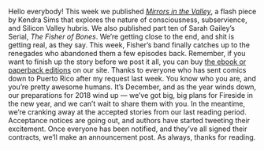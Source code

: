 Hello everybody!
This week we published [_Mirrors in the Valley_](https://firesidefiction.com/mirrors-in-the-valley), a flash piece by Kendra Sims that explores the nature of consciousness, subservience, and Silicon Valley hubris.
We also published part ten of Sarah Gailey’s Serial, _The Fisher of Bones_. We’re getting close to the end, and shit is getting real, as they say. This week, Fisher’s band finally catches up to the renegades who abandoned them a few episodes back. Remember, if you want to finish up the story before we post it all, you can buy [the ebook or paperback editions](https://firesidefiction.com/book/the-fisher-of-bones) on our site.
Thanks to everyone who has sent comics down to Puerto Rico after my request last week. You know who you are, and you’re pretty awesome humans. 
It’s December, and as the year winds down, our preparations for 2018 wind up — we’ve got big, big plans for Fireside in the new year, and we can’t wait to share them with you. In the meantime, we’re cranking away at the accepted stories from our last reading period. Acceptance notices are going out, and authors have started tweeting their excitement. Once everyone has been notified, and they’ve all signed their contracts, we’ll make an announcement post. 
As always, thanks for reading.
